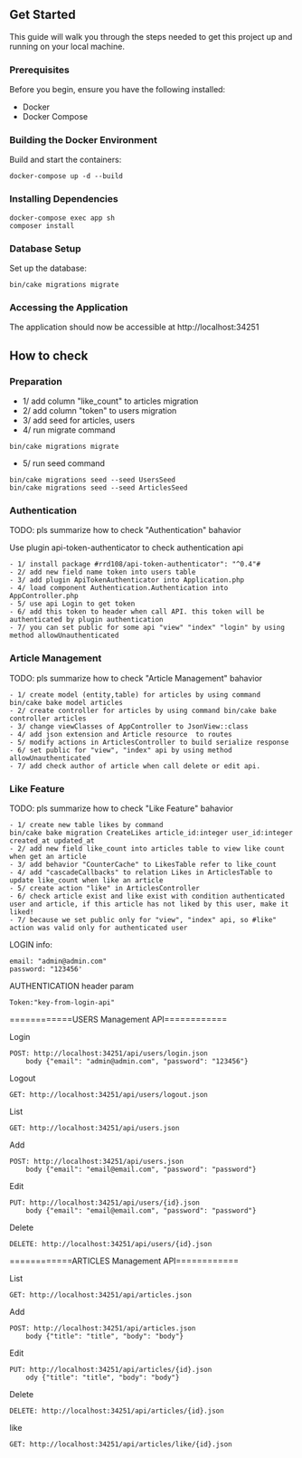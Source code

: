 ## Get Started

This guide will walk you through the steps needed to get this project up and running on your local machine.

### Prerequisites

Before you begin, ensure you have the following installed:

- Docker
- Docker Compose

### Building the Docker Environment

Build and start the containers:

```
docker-compose up -d --build
```

### Installing Dependencies

```
docker-compose exec app sh
composer install
```

### Database Setup

Set up the database:

```
bin/cake migrations migrate
```

### Accessing the Application

The application should now be accessible at http://localhost:34251

## How to check


### Preparation
- 1/ add column "like_count" to articles migration
- 2/ add column "token" to users migration
- 3/ add seed for articles, users 
- 4/ run migrate command
```
bin/cake migrations migrate
```
- 5/ run seed command
```
bin/cake migrations seed --seed UsersSeed
bin/cake migrations seed --seed ArticlesSeed
```

### Authentication

TODO: pls summarize how to check "Authentication" bahavior

Use plugin api-token-authenticator to check authentication api
```
- 1/ install package #rrd108/api-token-authenticator": "^0.4"#
- 2/ add new field name token into users table
- 3/ add plugin ApiTokenAuthenticator into Application.php
- 4/ load component Authentication.Authentication into AppController.php
- 5/ use api Login to get token 
- 6/ add this token to header when call API. this token will be authenticated by plugin authentication
- 7/ you can set public for some api "view" "index" "login" by using method allowUnauthenticated
```

### Article Management

TODO: pls summarize how to check "Article Management" bahavior
```
- 1/ create model (entity,table) for articles by using command bin/cake bake model articles
- 2/ create controller for articles by using command bin/cake bake controller articles
- 3/ change viewClasses of AppController to JsonView::class
- 4/ add json extension and Article resource  to routes
- 5/ modify actions in ArticlesController to build serialize response
- 6/ set public for "view", "index" api by using method allowUnauthenticated
- 7/ add check author of article when call delete or edit api.
```
### Like Feature

TODO: pls summarize how to check "Like Feature" bahavior
```
- 1/ create new table likes by command
bin/cake bake migration CreateLikes article_id:integer user_id:integer created_at updated_at
- 2/ add new field like_count into articles table to view like count when get an article
- 3/ add behavior "CounterCache" to LikesTable refer to like_count
- 4/ add "cascadeCallbacks" to relation Likes in ArticlesTable to update like_count when like an article
- 5/ create action "like" in ArticlesController
- 6/ check article exist and like exist with condition authenticated user and article, if this article has not liked by this user, make it liked!
- 7/ because we set public only for "view", "index" api, so #like" action was valid only for authenticated user
```
LOGIN info:
```
email: "admin@admin.com"
password: "123456'
```

AUTHENTICATION 
header param
```
Token:"key-from-login-api"
```
============USERS Management API============

Login
```
POST: http://localhost:34251/api/users/login.json
    body {"email": "admin@admin.com", "password": "123456"}
```
Logout
```
GET: http://localhost:34251/api/users/logout.json
```
List
```
GET: http://localhost:34251/api/users.json
```
Add
```
POST: http://localhost:34251/api/users.json
    body {"email": "email@email.com", "password": "password"}
```
Edit
```
PUT: http://localhost:34251/api/users/{id}.json
    body {"email": "email@email.com", "password": "password"}
```
Delete
```
DELETE: http://localhost:34251/api/users/{id}.json
```

============ARTICLES Management API============

List
```
GET: http://localhost:34251/api/articles.json
```
Add
```
POST: http://localhost:34251/api/articles.json
    body {"title": "title", "body": "body"}
```
Edit
```
PUT: http://localhost:34251/api/articles/{id}.json
    ody {"title": "title", "body": "body"}
```
Delete
```
DELETE: http://localhost:34251/api/articles/{id}.json
```
like
```
GET: http://localhost:34251/api/articles/like/{id}.json
```